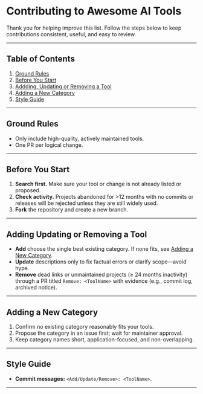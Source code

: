 # Contributing to Awesome AI Tools

Thank you for helping improve this list. Follow the steps below to keep contributions consistent, useful, and easy to review.

---

## Table of Contents

1. [Ground Rules](#ground-rules)  
2. [Before You Start](#before-you-start)  
4. [Addding, Updating or Removing a Tool](#updating-or-removing-a-tool)  
5. [Adding a New Category](#adding-a-new-category)  
6. [Style Guide](#style-guide)  

---

## Ground Rules

* Only include high-quality, actively maintained tools.  
* One PR per logical change.

---

## Before You Start

1. **Search first.** Make sure your tool or change is not already listed or proposed.  
2. **Check activity.** Projects abandoned for >12 months with no commits or releases will be rejected unless they are still widely used.  
3. **Fork** the repository and create a new branch.

---

## Adding Updating or Removing a Tool

* **Add** choose the single best existing category. If none fits, see [Adding a New Category](#adding-a-new-category). 
* **Update** descriptions only to fix factual errors or clarify scope—avoid hype.  
* **Remove** dead links or unmaintained projects (≥ 24 months inactivity) through a PR titled `Remove: <ToolName>` with evidence (e.g., commit log, archived notice).

---

## Adding a New Category

1. Confirm no existing category reasonably fits your tools.  
2. Propose the category in an issue first; wait for maintainer approval.  
3. Keep category names short, application-focused, and non-overlapping.

---

## Style Guide

* **Commit messages:** `<Add/Update/Remove>: <ToolName>`.

---
